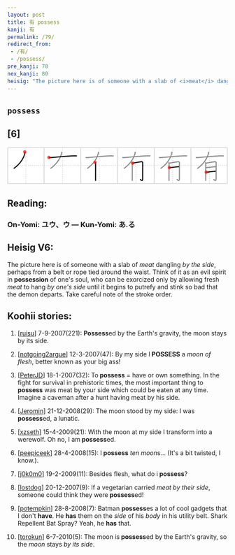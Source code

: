 ```yaml
---
layout: post
title: 有 possess
kanji: 有
permalink: /79/
redirect_from:
 - /有/
 - /possess/
pre_kanji: 78
nex_kanji: 80
heisig: "The picture here is of someone with a slab of <i>meat</i> dangling <i>by the side</i>, perhaps from a belt or rope tied around the waist. Think of it as an evil spirit in <b>possession</b> of one's soul, who can be exorcized only by allowing fresh <i>meat</i> to hang <i>by one's side</i> until it begins to putrefy and stink so bad that the demon departs. Take careful note of the stroke order."
---
```


## `possess`

## [6]

<div class="stroke"><img src="../images/E69C89.png" /></div>

## Reading:

### On-Yomi: ユウ、ウ &mdash; Kun-Yomi: あ.る

## Heisig V6:

The picture here is of someone with a slab of <i>meat</i> dangling <i>by the side</i>, perhaps from a belt or rope tied around the waist. Think of it as an evil spirit in <b>possession</b> of one's soul, who can be exorcized only by allowing fresh <i>meat</i> to hang <i>by one's side</i> until it begins to putrefy and stink so bad that the demon departs. Take careful note of the stroke order.

## Koohii stories:

1) [<a href="http://kanji.koohii.com/profile/ruisu">ruisu</a>] 7-9-2007(221): <strong>Possess</strong>ed by the Earth&#039;s gravity, the moon stays by its side.

2) [<a href="http://kanji.koohii.com/profile/notgoing2argue">notgoing2argue</a>] 12-3-2007(47): By my side I<strong> POSSESS</strong> a <em> moon of flesh</em>, better known as your big ass!

3) [<a href="http://kanji.koohii.com/profile/PeterJD">PeterJD</a>] 18-1-2007(32): To<strong> possess</strong> = have or own something. In the fight for survival in prehistoric times, the most important thing to<strong> possess</strong> was meat by your side which could be eaten at any time. Imagine a caveman after a hunt having meat by his side.

4) [<a href="http://kanji.koohii.com/profile/Jeromin">Jeromin</a>] 21-12-2008(29): The moon stood by my side: I was<strong> possess</strong>ed, a lunatic.

5) [<a href="http://kanji.koohii.com/profile/xzseth">xzseth</a>] 15-4-2009(21): With the moon at my side I transform into a werewolf. Oh no, I am<strong> possess</strong>ed.

6) [<a href="http://kanji.koohii.com/profile/peepiceek">peepiceek</a>] 28-4-2008(15): I<strong> possess</strong> <em>ten</em> <em>moon</em>s... (It&#039;s a bit twisted, I know.).

7) [<a href="http://kanji.koohii.com/profile/j0k0m0">j0k0m0</a>] 19-2-2009(11): Besides flesh, what do i<strong> possess</strong>?

8) [<a href="http://kanji.koohii.com/profile/lostdog">lostdog</a>] 20-12-2007(9): If a vegetarian carried <em>meat</em> <em>by their side</em>, someone could think they were<strong> possess</strong>ed!

9) [<a href="http://kanji.koohii.com/profile/potempkin">potempkin</a>] 28-8-2008(7): Batman <strong>possess</strong>es a lot of cool gadgets that I don&#039;t <strong>have</strong>. He <strong>has</strong> them on the <em>side</em> of his <em>body</em> in his utility belt. Shark Repellent Bat Spray? Yeah, he <strong>has</strong> that.

10) [<a href="http://kanji.koohii.com/profile/torokun">torokun</a>] 6-7-2010(5): The moon is<strong> possess</strong>ed by the Earth&#039;s gravity, so the <em>moon</em> stays <em>by its side</em>.
